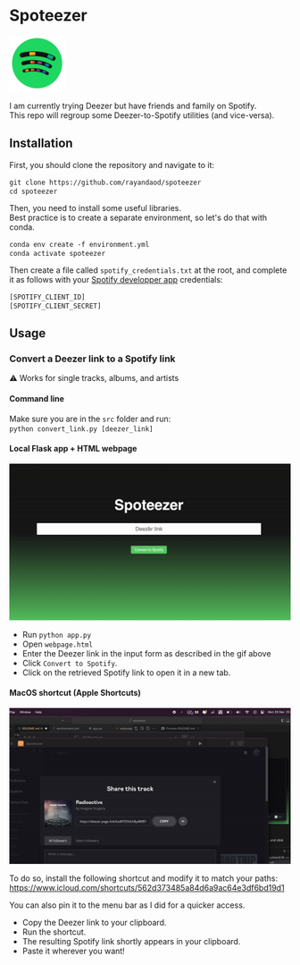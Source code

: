 # Spoteezer

<img src="resources/spoteezer.png" width="100" height="100">

I am currently trying Deezer but have friends and family on Spotify.\
This repo will regroup some Deezer-to-Spotify utilities (and vice-versa).

## Installation

First, you should clone the repository and navigate to it:
```
git clone https://github.com/rayandaod/spoteezer
cd spoteezer
```

Then, you need to install some useful libraries.\
Best practice is to create a separate environment, so let's do that with conda.
```
conda env create -f environment.yml
conda activate spoteezer
```

Then create a file called `spotify_credentials.txt` at the root, and complete it as follows with your [Spotify developper app](https://developer.spotify.com/dashboard/applications) credentials:
```
[SPOTIFY_CLIENT_ID]
[SPOTIFY_CLIENT_SECRET]
```

## Usage

### Convert a Deezer link to a Spotify link

⚠️ Works for single tracks, albums, and artists


#### Command line

Make sure you are in the `src` folder and run:\
`python convert_link.py [deezer_link]`

#### Local Flask app + HTML webpage

![alt text](resources/convert_link_web.gif)

- Run `python app.py`
- Open `webpage.html`
- Enter the Deezer link in the input form as described in the gif above
- Click `Convert to Spotify`.
- Click on the retrieved Spotify link to open it in a new tab.

#### MacOS shortcut (Apple Shortcuts)

![alt text](resources/convert_link_shortcut.gif)

To do so, install the following shortcut and modify it to match your paths:
https://www.icloud.com/shortcuts/562d373485a84d6a9ac64e3df6bd19d1

You can also pin it to the menu bar as I did for a quicker access.

- Copy the Deezer link to your clipboard.
- Run the shortcut.
- The resulting Spotify link shortly appears in your clipboard.
- Paste it wherever you want!
